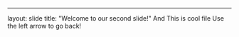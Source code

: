 ---
layout: slide
title: "Welcome to our second slide!"
And
This is cool file
Use the left arrow to go back!
